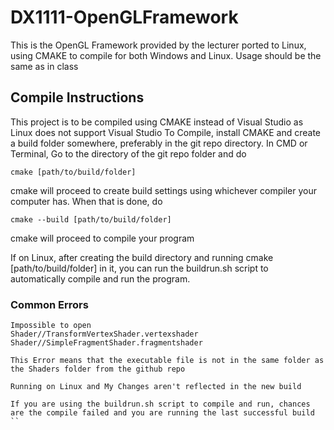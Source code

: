 # DX1111-OpenGLFramework
This is the OpenGL Framework provided by the lecturer ported to Linux, using CMAKE to compile for both Windows and Linux.
Usage should be the same as in class
## Compile Instructions
This project is to be compiled using CMAKE instead of Visual Studio as Linux does not support Visual Studio
To Compile, install CMAKE and create a build folder somewhere, preferably in the git repo directory.
In CMD or Terminal, Go to the directory of the git repo folder and do
```
cmake [path/to/build/folder]
```
cmake will proceed to create build settings using whichever compiler your computer has.
When that is done, do
```
cmake --build [path/to/build/folder]
```
cmake will proceed to compile your program

If on Linux, after creating the build directory and running cmake [path/to/build/folder] in it, you can run the buildrun.sh script to automatically compile and run the program.

### Common Errors
```
Impossible to open
Shader//TransformVertexShader.vertexshader
Shader//SimpleFragmentShader.fragmentshader

This Error means that the executable file is not in the same folder as the Shaders folder from the github repo
```

```
Running on Linux and My Changes aren't reflected in the new build

If you are using the buildrun.sh script to compile and run, chances are the compile failed and you are running the last successful build
``
